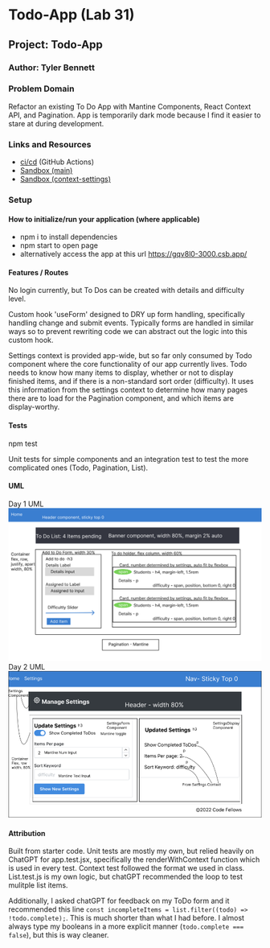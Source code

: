 # Todo-App (Lab 31)

## Project: Todo-App

### Author: Tyler Bennett

### Problem Domain  

Refactor an existing To Do App with Mantine Components, React Context API, and Pagination. App is temporarily dark mode because I find it easier to stare at during development.

### Links and Resources

- [ci/cd](https://github.com/tyler-bennett52/todo-app/actions) (GitHub Actions)
- [Sandbox (main)](https://gqv8l0-3000.csb.app/)
- [Sandbox (context-settings)](https://n6mny7-3000.csb.app/)

### Setup

#### How to initialize/run your application (where applicable)

- npm i to install dependencies
- npm start to open page
- alternatively access the app at this url <https://gqv8l0-3000.csb.app/>

#### Features / Routes

No login currently, but To Dos can be created with details and difficulty level.

Custom hook 'useForm' designed to DRY up form handling, specifically handling change and submit events. Typically forms are handled in similar ways so to prevent rewriting code we can abstract out the logic into this custom hook.

Settings context is provided app-wide, but so far only consumed by Todo component where the core functionality of our app currently lives. Todo needs to know how many items to display, whether or not to display finished items, and if there is a non-standard sort order (difficulty). It uses this information from the settings context to determine how many pages there are to load for the Pagination component, and which items are display-worthy.

#### Tests

npm test

Unit tests for simple components and an integration test to test the more complicated ones (Todo, Pagination, List).

#### UML

Day 1 UML
![Lab-31 UML](./public/Todo-UML.png)
Day 2 UML
![Lab-32 UML](./public/Lab-32-UML.png)

#### Attribution

Built from starter code. Unit tests are mostly my own, but relied heavily on ChatGPT for app.test.jsx, specifically the renderWithContext function which is used in every test. Context test followed the format we used in class. List.test.js is my own logic, but chatGPT recommended the loop to test mulitple list items.

Additionally, I asked chatGPT for feedback on my ToDo form and it recommended this line `const incompleteItems = list.filter((todo) => !todo.complete);`. This is much shorter than what I had before. I almost always type my booleans in a more explicit manner (`todo.complete === false`), but this is way cleaner.
